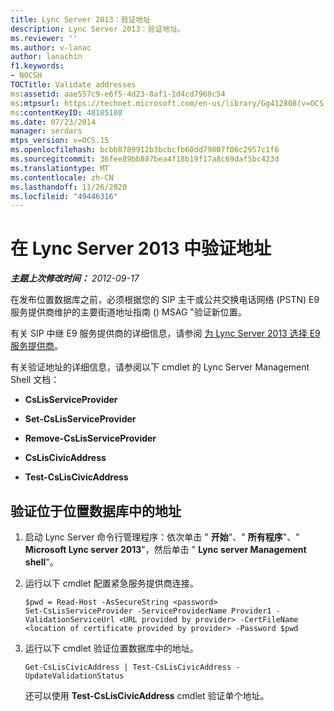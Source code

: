 ```yaml
---
title: Lync Server 2013：验证地址
description: Lync Server 2013：验证地址。
ms.reviewer: ''
ms.author: v-lanac
author: lanachin
f1.keywords:
- NOCSH
TOCTitle: Validate addresses
ms:assetid: aae557c9-e6f5-4d23-8af1-1d4cd7968c54
ms:mtpsurl: https://technet.microsoft.com/en-us/library/Gg412808(v=OCS.15)
ms:contentKeyID: 48185108
ms.date: 07/23/2014
manager: serdars
mtps_version: v=OCS.15
ms.openlocfilehash: bcbb8789912b3bcbcfb60dd79807f06c2957c1f6
ms.sourcegitcommit: 36fee89bb887bea4f18b19f17a8c69daf5bc423d
ms.translationtype: MT
ms.contentlocale: zh-CN
ms.lasthandoff: 11/26/2020
ms.locfileid: "49446316"
---
```

# <a name="validate-addresses-in-lync-server-2013"></a>在 Lync Server 2013 中验证地址

<div data-xmlns="http://www.w3.org/1999/xhtml">

<div class="topic" data-xmlns="http://www.w3.org/1999/xhtml" data-msxsl="urn:schemas-microsoft-com:xslt" data-cs="https://msdn.microsoft.com/">

<div data-asp="https://msdn2.microsoft.com/asp">



</div>

<div id="mainSection">

<div id="mainBody">

<span> </span>

_**主题上次修改时间：** 2012-09-17_

在发布位置数据库之前，必须根据您的 SIP 主干或公共交换电话网络 (PSTN) E9 服务提供商维护的主要街道地址指南 () MSAG "验证新位置。

有关 SIP 中继 E9 服务提供商的详细信息，请参阅 [为 Lync Server 2013 选择 E9 服务提供商](lync-server-2013-choosing-an-e9-1-1-service-provider.md)。

有关验证地址的详细信息，请参阅以下 cmdlet 的 Lync Server Management Shell 文档：

  - **CsLisServiceProvider**

  - **Set-CsLisServiceProvider**

  - **Remove-CsLisServiceProvider**

  - **CsLisCivicAddress**

  - **Test-CsLisCivicAddress**

<div>

## <a name="to-validate-addresses-located-in-the-location-database"></a>验证位于位置数据库中的地址

1.  启动 Lync Server 命令行管理程序：依次单击 " **开始**"、" **所有程序**"、" **Microsoft Lync server 2013**"，然后单击 " **Lync server Management shell**"。

2.  运行以下 cmdlet 配置紧急服务提供商连接。
    
        $pwd = Read-Host -AsSecureString <password>
        Set-CsLisServiceProvider -ServiceProviderName Provider1 -ValidationServiceUrl <URL provided by provider> -CertFileName <location of certificate provided by provider> -Password $pwd

3.  运行以下 cmdlet 验证位置数据库中的地址。
    
        Get-CsLisCivicAddress | Test-CsLisCivicAddress -UpdateValidationStatus
    
    还可以使用 **Test-CsLisCivicAddress** cmdlet 验证单个地址。

</div>

</div>

<span> </span>

</div>

</div>

</div>

